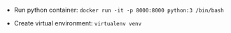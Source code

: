- Run python container: `docker run -it -p 8000:8000 python:3 /bin/bash`

- Create virtual environment: `virtualenv venv`
